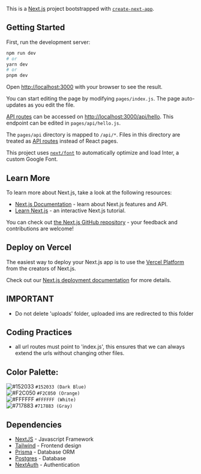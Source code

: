 This is a [Next.js](https://nextjs.org/) project bootstrapped with [`create-next-app`](https://github.com/vercel/next.js/tree/canary/packages/create-next-app).

## Getting Started

First, run the development server:

```bash
npm run dev
# or
yarn dev
# or
pnpm dev
```

Open [http://localhost:3000](http://localhost:3000) with your browser to see the result.

You can start editing the page by modifying `pages/index.js`. The page auto-updates as you edit the file.

[API routes](https://nextjs.org/docs/api-routes/introduction) can be accessed on [http://localhost:3000/api/hello](http://localhost:3000/api/hello). This endpoint can be edited in `pages/api/hello.js`.

The `pages/api` directory is mapped to `/api/*`. Files in this directory are treated as [API routes](https://nextjs.org/docs/api-routes/introduction) instead of React pages.

This project uses [`next/font`](https://nextjs.org/docs/basic-features/font-optimization) to automatically optimize and load Inter, a custom Google Font.

## Learn More

To learn more about Next.js, take a look at the following resources:

- [Next.js Documentation](https://nextjs.org/docs) - learn about Next.js features and API.
- [Learn Next.js](https://nextjs.org/learn) - an interactive Next.js tutorial.

You can check out [the Next.js GitHub repository](https://github.com/vercel/next.js/) - your feedback and contributions are welcome!

## Deploy on Vercel

The easiest way to deploy your Next.js app is to use the [Vercel Platform](https://vercel.com/new?utm_medium=default-template&filter=next.js&utm_source=create-next-app&utm_campaign=create-next-app-readme) from the creators of Next.js.

Check out our [Next.js deployment documentation](https://nextjs.org/docs/deployment) for more details.

## IMPORTANT

- Do not delete 'uploads' folder, uploaded ims are redirected to this folder

## Coding Practices

- all url routes must point to 'index.js', this ensures that we can always extend the urls without changing other files.

## Color Palette:

![#152033](https://placehold.co/15x15/152033/152033.png) `#152033 (Dark Blue)`<br/>
![#F2C050](https://placehold.co/15x15/F2C050/F2C050.png) `#F2C050 (Orange)`<br/>
![#FFFFFF](https://placehold.co/15x15/FFFFFF/FFFFFF.png) `#FFFFFF (White)`<br/>
![#717883](https://placehold.co/15x15/717883/717883.png) `#717883 (Gray)`<br/>

## Dependencies

- [NextJS](https://nextjs.org) - Javascript Framework
- [Tailwind](https://tailwindcss.com) - Frontend design
- [Prisma](https://www.prisma.io) - Database ORM
- [Postgres](https://www.postgresql.org/) - Database
- [NextAuth](https://next-auth.js.org/) - Authentication
